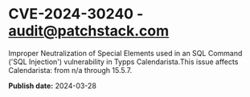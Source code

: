 # CVE-2024-30240 - audit@patchstack.com

Improper Neutralization of Special Elements used in an SQL Command ('SQL Injection') vulnerability in Typps Calendarista.This issue affects Calendarista: from n/a through 15.5.7.



**Publish date:** 2024-03-28

